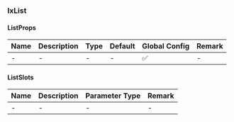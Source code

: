 
### IxList

#### ListProps

| Name | Description | Type | Default | Global Config | Remark |
| --- | --- | --- | --- | --- | --- |
| - | - | - | - | ✅ | - |

#### ListSlots

| Name | Description | Parameter Type | Remark |
| --- | --- | --- | --- |
| - | - | - | - |
